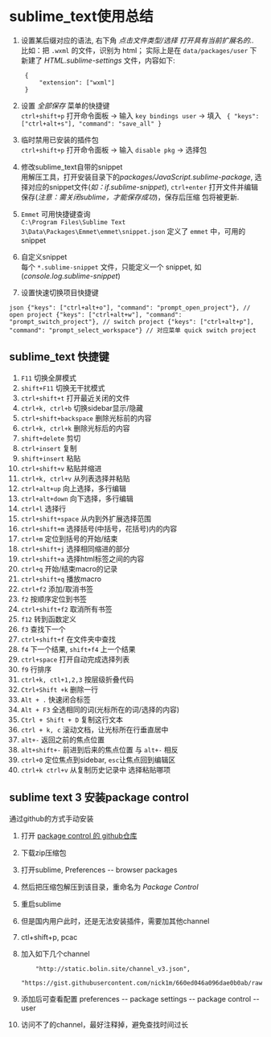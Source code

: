 sublime_text使用总结
======

1. 设置某后缀对应的语法, 右下角 *点击文件类型/选择 打开具有当前扩展名的..*  
  比如：把 `.wxml` 的文件，识别为 html； 实际上是在 `data/packages/user` 下新建了 *HTML.sublime-settings* 文件，内容如下:

        {
            "extension": ["wxml"]
        }

2. 设置 *全部保存* 菜单的快捷键   
`ctrl+shift+p` 打开命令面板 -> 输入 `key bindings user` -> 填入 ` { "keys": ["ctrl+alt+s"], "command": "save_all" }`

3. 临时禁用已安装的插件包  
`ctrl+shift+p` 打开命令面板 -> 输入 `disable pkg` -> 选择包

4. 修改sublime_text自带的snippet  
用解压工具，打开安装目录下的*packages/JavaScript.sublime-package*, 选择对应的snippet文件(*如：if.sublime-snippet*), `ctrl+enter` 打开文件并编辑保存(*注意：需关闭sublime，才能保存成功*)，保存后压缩
包将被更新.

5. `Emmet` 可用快捷键查询  
`C:\Program Files\Sublime Text 3\Data\Packages\Emmet\emmet\snippet.json` 定义了 `emmet` 中，可用的snippet

6. 自定义snippet  
每个 `*.sublime-snippet` 文件，只能定义一个 snippet, 如 (*console.log.sublime-snippet*)

7. 设置快速切换项目快捷键  
  
  `json
    {"keys": ["ctrl+alt+o"], "command": "prompt_open_project"}, // open project
    {"keys": ["ctrl+alt+w"], "command": "prompt_switch_project"}, // switch project
    {"keys": ["ctrl+alt+p"], "command": "prompt_select_workspace"} // 对应菜单 quick switch project
  `

sublime_text 快捷键
-------------
1. `F11` 切换全屏模式
2. `shift+F11` 切换无干扰模式
3. `ctrl+shift+t` 打开最近关闭的文件
4. `ctrl+k, ctrl+b` 切换sidebar显示/隐藏
5. `ctrl+shift+backspace` 删除光标前的内容
6. `ctrl+k, ctrl+k` 删除光标后的内容
7. `shift+delete` 剪切
8. `ctrl+insert` 复制
9. `shift+insert` 粘贴
10. `ctrl+shift+v` 粘贴并缩进
11. `ctrl+k, ctrl+v` 从列表选择并粘贴
12. `ctrl+alt+up` 向上选择，多行编辑
13. `ctrl+alt+down` 向下选择，多行编辑
14. `ctrl+l` 选择行
15. `ctrl+shift+space` 从内到外扩展选择范围
16. `ctrl+shift+m` 选择括号(中括号，花括号)内的内容
17. `ctrl+m` 定位到括号的开始/结束
18. `ctrl+shift+j` 选择相同缩进的部分
19. `ctrl+shift+a` 选择html标签之间的内容
20. `ctrl+q` 开始/结束macro的记录
21. `ctrl+shift+q` 播放macro
22. `ctrl+f2` 添加/取消书签
23. `f2` 按顺序定位到书签 
24. `ctrl+shift+f2` 取消所有书签
25. `f12` 转到函数定义
26. `f3` 查找下一个
27. `ctrl+shift+f` 在文件夹中查找
28. `f4` 下一个结果, `shift+f4` 上一个结果
29. `ctrl+space` 打开自动完成选择列表
30. `f9` 行排序
31. `ctrl+k, ctl+1,2,3` 按层级折叠代码
32. `Ctrl+Shift +k` 删除一行
33. `Alt + .` 快速闭合标签
34. `Alt + F3` 全选相同的词(光标所在的词/选择的内容)
35. `Ctrl + Shift + D` 复制这行文本
36. `ctrl + k, c` 滚动文档，让光标所在行垂直居中
37. `alt+-` 返回之前的焦点位置
38. `alt+shift+-` 前进到后来的焦点位置 与 `alt+-` 相反
39. `ctrl+0` 定位焦点到sidebar, `esc`让焦点回到编辑区
40. `ctrl+k ctrl+v` 从复制历史记录中 选择粘贴哪项

sublime text 3 安装package control
---
通过github的方式手动安装
1. 打开 [package control 的 github仓库](https://github.com/wbond/package_control)
2. 下载zip压缩包
3. 打开sublime, Preferences -- browser packages
4. 然后把压缩包解压到该目录，重命名为 *Package Control*
5. 重启sublime
6. 但是国内用户此时，还是无法安装插件，需要加其他channel
7. ctl+shift+p, pcac
8. 加入如下几个channel  

	```
		"http://static.bolin.site/channel_v3.json",
		"https://gist.githubusercontent.com/nick1m/660ed046a096dae0b0ab/raw/e6e9e23a0bb48b44537f61025fbc359f8d586eb4/channel_v3.json"
	```

9. 添加后可查看配置 preferences -- package settings -- package control -- user
10. 访问不了的channel，最好注释掉，避免查找时间过长

